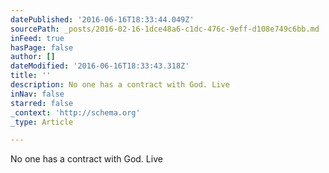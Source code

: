 ```yaml
---
datePublished: '2016-06-16T18:33:44.049Z'
sourcePath: _posts/2016-02-16-1dce48a6-c1dc-476c-9eff-d108e749c6bb.md
inFeed: true
hasPage: false
author: []
dateModified: '2016-06-16T18:33:43.318Z'
title: ''
description: No one has a contract with God. Live
inNav: false
starred: false
_context: 'http://schema.org'
_type: Article

---
```

No one has a contract with God. Live